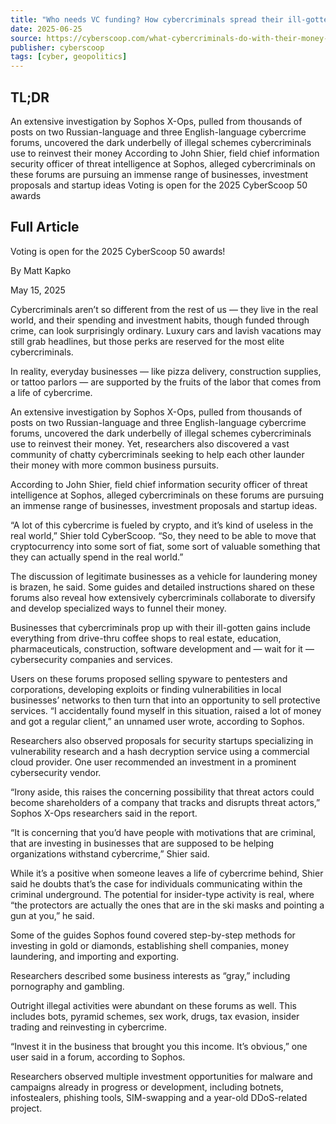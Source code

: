 ```yaml
---
title: "Who needs VC funding? How cybercriminals spread their ill-gotten gains to everyday business ventures"
date: 2025-06-25
source: https://cyberscoop.com/what-cybercriminals-do-with-their-money-sophos/
publisher: cyberscoop
tags: [cyber, geopolitics]
---
```


## TL;DR

An extensive investigation by Sophos X-Ops, pulled from thousands of posts on two Russian-language and three English-language cybercrime forums, uncovered the dark underbelly of illegal schemes cybercriminals use to reinvest their money According to John Shier, field chief information security officer of threat intelligence at Sophos, alleged cybercriminals on these forums are pursuing an immense range of businesses, investment proposals and startup ideas Voting is open for the 2025 CyberScoop 50 awards

## Full Article

Voting is open for the 2025 CyberScoop 50 awards!

By
Matt Kapko

May 15, 2025

Cybercriminals aren’t so different from the rest of us — they live in the real world, and their spending and investment habits, though funded through crime, can look surprisingly ordinary. Luxury cars and lavish vacations may still grab headlines, but those perks are reserved for the most elite cybercriminals.

In reality, everyday businesses — like pizza delivery, construction supplies, or tattoo parlors — are supported by the fruits of the labor that comes from a life of cybercrime.

An extensive investigation by Sophos X-Ops, pulled from thousands of posts on two Russian-language and three English-language cybercrime forums, uncovered the dark underbelly of illegal schemes cybercriminals use to reinvest their money. Yet, researchers also discovered a vast community of chatty cybercriminals seeking to help each other launder their money with more common business pursuits.

According to John Shier, field chief information security officer of threat intelligence at Sophos, alleged cybercriminals on these forums are pursuing an immense range of businesses, investment proposals and startup ideas.

“A lot of this cybercrime is fueled by crypto, and it’s kind of useless in the real world,” Shier told CyberScoop. “So, they need to be able to move that cryptocurrency into some sort of fiat, some sort of valuable something that they can actually spend in the real world.”

The discussion of legitimate businesses as a vehicle for laundering money is brazen, he said. Some guides and detailed instructions shared on these forums also reveal how extensively cybercriminals collaborate to diversify and develop specialized ways to funnel their money.

Businesses that cybercriminals prop up with their ill-gotten gains include everything from drive-thru coffee shops to real estate, education, pharmaceuticals, construction, software development and — wait for it — cybersecurity companies and services.

Users on these forums proposed selling spyware to pentesters and corporations, developing exploits or finding vulnerabilities in local businesses’ networks to then turn that into an opportunity to sell protective services. “I accidentally found myself in this situation, raised a lot of money and got a regular client,” an unnamed user wrote, according to Sophos.

Researchers also observed proposals for security startups specializing in vulnerability research and a hash decryption service using a commercial cloud provider. One user recommended an investment in a prominent cybersecurity vendor.

“Irony aside, this raises the concerning possibility that threat actors could become shareholders of a company that tracks and disrupts threat actors,” Sophos X-Ops researchers said in the report.

“It is concerning that you’d have people with motivations that are criminal, that are investing in businesses that are supposed to be helping organizations withstand cybercrime,” Shier said.

While it’s a positive when someone leaves a life of cybercrime behind, Shier said he doubts that’s the case for individuals communicating within the criminal underground. The potential for insider-type activity is real, where “the protectors are actually the ones that are in the ski masks and pointing a gun at you,” he said.

Some of the guides Sophos found covered step-by-step methods for investing in gold or diamonds, establishing shell companies, money laundering, and importing and exporting.

Researchers described some business interests as “gray,” including pornography and gambling.

Outright illegal activities were abundant on these forums as well. This includes bots, pyramid schemes, sex work, drugs, tax evasion, insider trading and reinvesting in cybercrime.

“Invest it in the business that brought you this income. It’s obvious,” one user said in a forum, according to Sophos.

Researchers observed multiple investment opportunities for malware and campaigns already in progress or development, including botnets, infostealers, phishing tools, SIM-swapping and a year-old DDoS-related project.